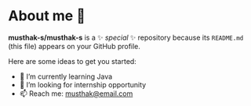 # About me 👋


**musthak-s/musthak-s** is a ✨ _special_ ✨ repository because its `README.md` (this file) appears on your GitHub profile.

Here are some ideas to get you started:

- 🌱 I’m currently learning Java
- 👯 I’m looking for internship opportunity  
- 📫  Reach me: musthak@email.com



